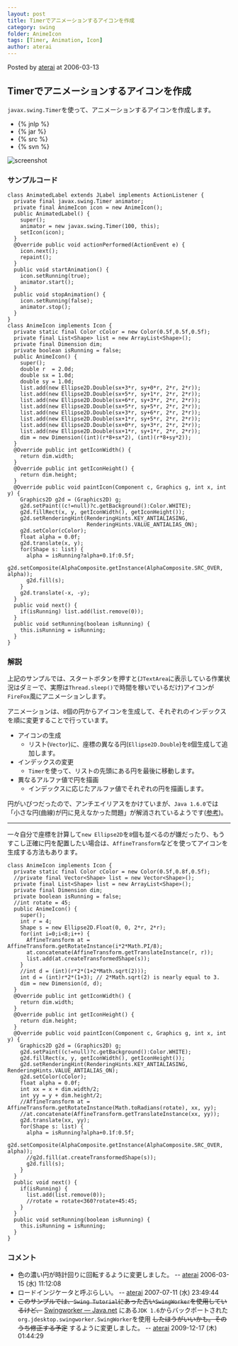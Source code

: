 ```yaml
---
layout: post
title: Timerでアニメーションするアイコンを作成
category: swing
folder: AnimeIcon
tags: [Timer, Animation, Icon]
author: aterai
---
```


Posted by [aterai](http://terai.xrea.jp/aterai.html) at 2006-03-13

## Timerでアニメーションするアイコンを作成
`javax.swing.Timer`を使って、アニメーションするアイコンを作成します。

- {% jnlp %}
- {% jar %}
- {% src %}
- {% svn %}

<!-- dummy comment line for breaking list -->

![screenshot](https://lh4.googleusercontent.com/_9Z4BYR88imo/TQTHuI0XeDI/AAAAAAAAARo/CVs615Dtkqs/s800/AnimeIcon.png)

### サンプルコード
<pre class="prettyprint"><code>class AnimatedLabel extends JLabel implements ActionListener {
  private final javax.swing.Timer animator;
  private final AnimeIcon icon = new AnimeIcon();
  public AnimatedLabel() {
    super();
    animator = new javax.swing.Timer(100, this);
    setIcon(icon);
  }
  @Override public void actionPerformed(ActionEvent e) {
    icon.next();
    repaint();
  }
  public void startAnimation() {
    icon.setRunning(true);
    animator.start();
  }
  public void stopAnimation() {
    icon.setRunning(false);
    animator.stop();
  }
}
class AnimeIcon implements Icon {
  private static final Color cColor = new Color(0.5f,0.5f,0.5f);
  private final List&lt;Shape&gt; list = new ArrayList&lt;Shape&gt;();
  private final Dimension dim;
  private boolean isRunning = false;
  public AnimeIcon() {
    super();
    double r  = 2.0d;
    double sx = 1.0d;
    double sy = 1.0d;
    list.add(new Ellipse2D.Double(sx+3*r, sy+0*r, 2*r, 2*r));
    list.add(new Ellipse2D.Double(sx+5*r, sy+1*r, 2*r, 2*r));
    list.add(new Ellipse2D.Double(sx+6*r, sy+3*r, 2*r, 2*r));
    list.add(new Ellipse2D.Double(sx+5*r, sy+5*r, 2*r, 2*r));
    list.add(new Ellipse2D.Double(sx+3*r, sy+6*r, 2*r, 2*r));
    list.add(new Ellipse2D.Double(sx+1*r, sy+5*r, 2*r, 2*r));
    list.add(new Ellipse2D.Double(sx+0*r, sy+3*r, 2*r, 2*r));
    list.add(new Ellipse2D.Double(sx+1*r, sy+1*r, 2*r, 2*r));
    dim = new Dimension((int)(r*8+sx*2), (int)(r*8+sy*2));
  }
  @Override public int getIconWidth() {
    return dim.width;
  }
  @Override public int getIconHeight() {
    return dim.height;
  }
  @Override public void paintIcon(Component c, Graphics g, int x, int y) {
    Graphics2D g2d = (Graphics2D) g;
    g2d.setPaint((c!=null)?c.getBackground():Color.WHITE);
    g2d.fillRect(x, y, getIconWidth(), getIconHeight());
    g2d.setRenderingHint(RenderingHints.KEY_ANTIALIASING,
                         RenderingHints.VALUE_ANTIALIAS_ON);
    g2d.setColor(cColor);
    float alpha = 0.0f;
    g2d.translate(x, y);
    for(Shape s: list) {
      alpha = isRunning?alpha+0.1f:0.5f;
      g2d.setComposite(AlphaComposite.getInstance(AlphaComposite.SRC_OVER, alpha));
      g2d.fill(s);
    }
    g2d.translate(-x, -y);
  }
  public void next() {
    if(isRunning) list.add(list.remove(0));
  }
  public void setRunning(boolean isRunning) {
    this.isRunning = isRunning;
  }
}
</code></pre>

### 解説
上記のサンプルでは、スタートボタンを押すと(`JTextArea`に表示している作業状況はダミーで、実際は`Thread.sleep()`で時間を稼いでいるだけ)アイコンが`FireFox`風にアニメーションします。

アニメーションは、`8`個の円からアイコンを生成して、それぞれのインデックスを順に変更することで行っています。

- アイコンの生成
    - リスト(`Vector`)に、座標の異なる円(`Ellipse2D.Double`)を`8`個生成して追加します。
- インデックスの変更
    - `Timer`を使って、リストの先頭にある円を最後に移動します。
- 異なるアルファ値で円を描画
    - インデックスに応じたアルファ値でそれぞれの円を描画します。

<!-- dummy comment line for breaking list -->

円がいびつだったので、アンチエイリアスをかけていまが、`Java 1.6.0`では「小さな円(曲線)が円に見えなかった問題」が解消されているようです([参考](http://www.02.246.ne.jp/~torutk/jvm/mustang.html#SEC26))。

- - - -
一々自分で座標を計算して`new Ellipse2D`を`8`個も並べるのが嫌だったり、もうすこし正確に円を配置したい場合は、`AffineTransform`などを使ってアイコンを生成する方法もあります。

<pre class="prettyprint"><code>class AnimeIcon implements Icon {
  private static final Color cColor = new Color(0.5f,0.8f,0.5f);
  //private final Vector&lt;Shape&gt; list = new Vector&lt;Shape&gt;();
  private final List&lt;Shape&gt; list = new ArrayList&lt;Shape&gt;();
  private final Dimension dim;
  private boolean isRunning = false;
  //int rotate = 45;
  public AnimeIcon() {
    super();
    int r = 4;
    Shape s = new Ellipse2D.Float(0, 0, 2*r, 2*r);
    for(int i=0;i&lt;8;i++) {
      AffineTransform at = AffineTransform.getRotateInstance(i*2*Math.PI/8);
      at.concatenate(AffineTransform.getTranslateInstance(r, r));
      list.add(at.createTransformedShape(s));
    }
    //int d = (int)(r*2*(1+2*Math.sqrt(2)));
    int d = (int)r*2*(1+3); // 2*Math.sqrt(2) is nearly equal to 3.
    dim = new Dimension(d, d);
  }
  @Override public int getIconWidth() {
    return dim.width;
  }
  @Override public int getIconHeight() {
    return dim.height;
  }
  @Override public void paintIcon(Component c, Graphics g, int x, int y) {
    Graphics2D g2d = (Graphics2D) g;
    g2d.setPaint((c!=null)?c.getBackground():Color.WHITE);
    g2d.fillRect(x, y, getIconWidth(), getIconHeight());
    g2d.setRenderingHint(RenderingHints.KEY_ANTIALIASING, RenderingHints.VALUE_ANTIALIAS_ON);
    g2d.setColor(cColor);
    float alpha = 0.0f;
    int xx = x + dim.width/2;
    int yy = y + dim.height/2;
    //AffineTransform at = AffineTransform.getRotateInstance(Math.toRadians(rotate), xx, yy);
    //at.concatenate(AffineTransform.getTranslateInstance(xx, yy));
    g2d.translate(xx, yy);
    for(Shape s: list) {
      alpha = isRunning?alpha+0.1f:0.5f;
      g2d.setComposite(AlphaComposite.getInstance(AlphaComposite.SRC_OVER, alpha));
      //g2d.fill(at.createTransformedShape(s));
      g2d.fill(s);
    }
  }
  public void next() {
    if(isRunning) {
      list.add(list.remove(0));
      //rotate = rotate&lt;360?rotate+45:45;
    }
  }
  public void setRunning(boolean isRunning) {
    this.isRunning = isRunning;
  }
}
</code></pre>

### コメント
- 色の濃い円が時計回りに回転するように変更しました。 -- [aterai](http://terai.xrea.jp/aterai.html) 2006-03-15 (水) 11:12:08
- ロードインジケータと呼ぶらしい。 -- [aterai](http://terai.xrea.jp/aterai.html) 2007-07-11 (水) 23:49:44
- ~~このサンプルでは、`Swing Tutorial`にあった古い`SwingWorker`を使用しているけど、~~ [Swingworker — Java.net](http://java.net/projects/swingworker) にある`JDK 1.6`からバックポートされた`org.jdesktop.swingworker.SwingWorker`を使用 ~~したほうがいいかも。そのうち修正する予定~~ するように変更しました。 -- [aterai](http://terai.xrea.jp/aterai.html) 2009-12-17 (木) 01:44:29

<!-- dummy comment line for breaking list -->

